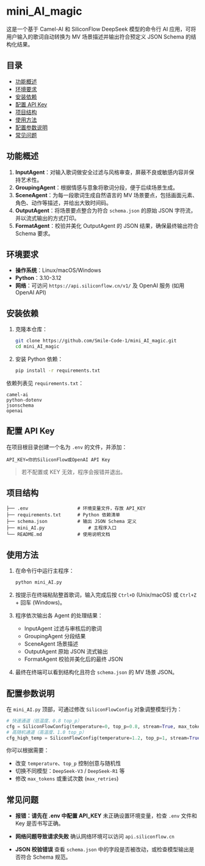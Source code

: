 # mini\_AI\_magic

这是一个基于 Camel-AI 和 SiliconFlow DeepSeek 模型的命令行 AI 应用，可将用户输入的歌词自动转换为 MV 场景描述并输出符合预定义 JSON Schema 的结构化结果。

## 目录

* [功能概述](#功能概述)
* [环境要求](#环境要求)
* [安装依赖](#安装依赖)
* [配置 API Key](#配置-api-key)
* [项目结构](#项目结构)
* [使用方法](#使用方法)
* [配置参数说明](#配置参数说明)
* [常见问题](#常见问题)

## 功能概述

1. **InputAgent**：对输入歌词做安全过滤与风格审查，屏蔽不良或敏感内容并保持艺术性。
2. **GroupingAgent**：根据情感与意象将歌词分段，便于后续场景生成。
3. **SceneAgent**：为每一段歌词生成自然语言的 MV 场景要点，包括画面元素、角色、动作等描述，并给出大致时间码。
4. **OutputAgent**：将场景要点整合为符合 `schema.json` 的原始 JSON 字符流，并以流式输出的方式打印。
5. **FormatAgent**：校验并美化 OutputAgent 的 JSON 结果，确保最终输出符合 Schema 要求。

## 环境要求

* **操作系统**：Linux/macOS/Windows
* **Python**：3.10-3.12
* **网络**：可访问 `https://api.siliconflow.cn/v1/` 及 OpenAI 服务 (如用 OpenAI API)

## 安装依赖

1. 克隆本仓库：

   ```bash
   git clone https://github.com/Smile-Code-1/mini_AI_magic.git
   cd mini_AI_magic
   ```
2. 安装 Python 依赖：

   ```bash
   pip install -r requirements.txt  
   ```

依赖列表见 `requirements.txt`：

```text
camel-ai
python-dotenv
jsonschema
openai
```

## 配置 API Key

在项目根目录创建一个名为 `.env` 的文件，并添加：

```dotenv
API_KEY=你的SiliconFlow或OpenAI API Key
```

> 若不配置或 KEY 无效，程序会报错并退出。

## 项目结构

```plain
├── .env                  # 环境变量文件，存放 API_KEY
├── requirements.txt      # Python 依赖清单
├── schema.json           # 输出 JSON Schema 定义
├── mini_AI.py                # 主程序入口
└── README.md             # 使用说明文档
```

## 使用方法

1. 在命令行中运行主程序：

   ```bash
   python mini_AI.py
   ```

2. 按提示在终端粘贴整首歌词，输入完成后按 `Ctrl+D` (Unix/macOS) 或 `Ctrl+Z` + 回车 (Windows)。

3. 程序依次输出各 Agent 的处理结果：

   * InputAgent 过滤与审核后的歌词
   * GroupingAgent 分段结果
   * SceneAgent 场景描述
   * OutputAgent 原始 JSON 流式输出
   * FormatAgent 校验并美化后的最终 JSON

4. 最终在终端可以看到结构化且符合 `schema.json` 的 MV 场景 JSON。

## 配置参数说明

在 `mini_AI.py` 顶部，可通过修改 `SiliconFlowConfig` 对象调整模型行为：

```python
# 快速通道（低温度、0.8 top_p）
cfg = SiliconFlowConfig(temperature=0, top_p=0.8, stream=True, max_tokens=8192)
# 高随机通道（高温度、1.0 top_p）
cfg_high_temp = SiliconFlowConfig(temperature=1.2, top_p=1, stream=True, max_tokens=8192)
```

你可以根据需要：

* 改变 `temperature`、`top_p` 控制创意与随机性
* 切换不同模型：`DeepSeek-V3` / `DeepSeek-R1` 等
* 修改 `max_tokens` 或重试次数 (`max_retries`)

## 常见问题

* **报错：请先在 .env 中配置 API\_KEY**
  未正确设置环境变量，检查 `.env` 文件和 Key 是否书写正确。

* **网络问题导致请求失败**
  确认网络环境可以访问 `api.siliconflow.cn`

* **JSON 校验错误**
  查看 `schema.json` 中的字段是否被改动，或检查模型输出是否符合 Schema 规范。
